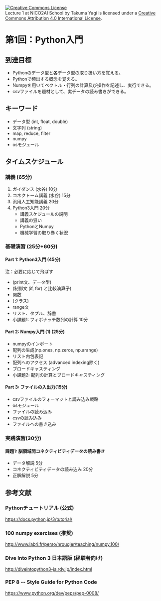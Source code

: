 <a rel="license" href="http://creativecommons.org/licenses/by/4.0/"><img alt="Creative Commons License" style="border-width:0" src="https://i.creativecommons.org/l/by/4.0/88x31.png" /></a><br /><span xmlns:dct="http://purl.org/dc/terms/" property="dct:title">Lecture 1 at NICO2AI  School</span> by <span xmlns:cc="http://creativecommons.org/ns#" property="cc:attributionName">Takuma Yagi</span> is licensed under a <a rel="license" href="http://creativecommons.org/licenses/by/4.0/">Creative Commons Attribution 4.0 International License</a>.

# 第1回：Python入門

## 到達目標
* Pythonのデータ型と各データ型の取り扱い方を覚える。
* Pythonで頻出する概念を覚える。
* Numpyを用いてベクトル・行列の計算及び操作を記述し、実行できる。
* csvファイルを題材として、実データの読み書きができる。

## キーワード
* データ型 (int, float, double)
* 文字列 (string)
* map, reduce, filter
* numpy
* osモジュール

## タイムスケジュール

### 講義 (65分)
1. ガイダンス (水谷) 10分
2. コネクトーム講義 (水谷) 15分
3. 汎用人工知能講義 20分
4. Python3入門 20分
    * 講義スケジュールの説明
    * 講義の狙い
    * PythonとNumpy
    * 機械学習の取り巻く状況

### 基礎演習 (25分+60分)
#### Part 1: Python3入門 (45分)
注：必要に応じて飛ばす
* (print文、データ型)
* (制御文 (if, for) と比較演算子)
* 関数
* (クラス)
* range文
* リスト、タプル、辞書
* 小課題1: フィボナッチ数列の計算 10分

#### Part 2: Numpy入門 (1) (25分)
* numpyのインポート
* 配列の生成(np.ones, np.zeros, np.arange)
* リスト内包表記
* 配列へのアクセス (advanced indexing除く)
* ブロードキャスティング
* 小課題2: 配列の計算とブロードキャスティング

#### Part 3: ファイルの入出力(15分)
* csvファイルのフォーマットと読み込み戦略
* osモジュール
* ファイルの読み込み
* csvの読み込み
* ファイルへの書き込み

### 実践演習(30分)
#### 課題1: 脳領域間コネクティビティデータの読み書き
* データ解説 5分
* コネクティビティデータの読み込み 20分
* 正解解説 5分

## 参考文献
### Pythonチュートリアル (公式)
https://docs.python.jp/3/tutorial/

### 100 numpy exercises (推奨)
http://www.labri.fr/perso/nrougier/teaching/numpy.100/

### Dive Into Python 3 日本語版 (経験者向け)
http://diveintopython3-ja.rdy.jp/index.html

### PEP 8 -- Style Guide for Python Code
https://www.python.org/dev/peps/pep-0008/
